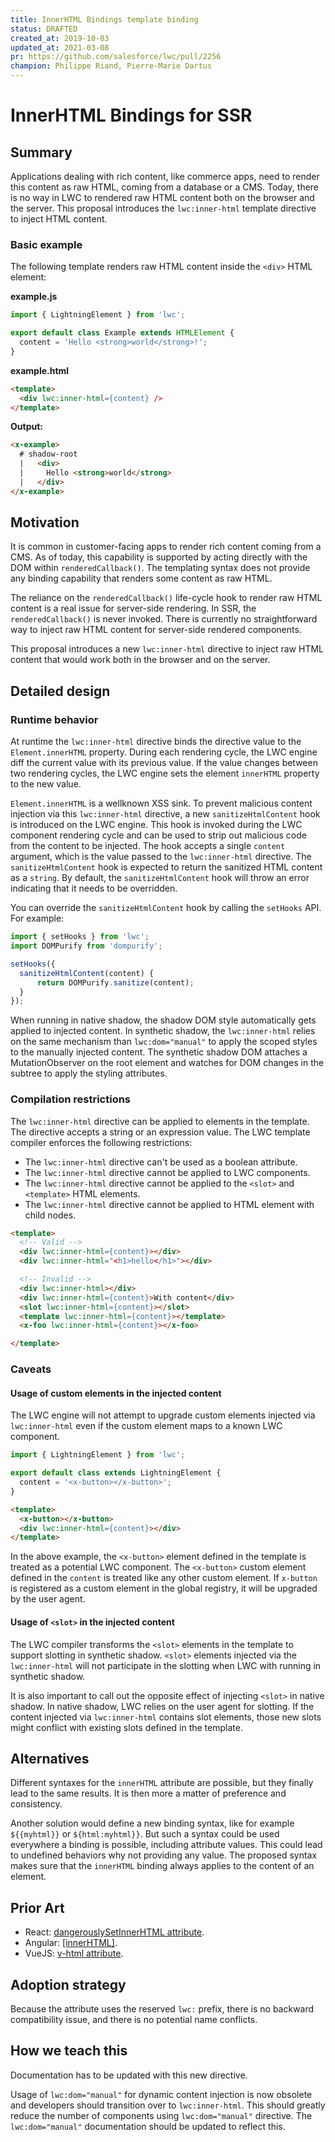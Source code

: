 ```yaml
---
title: InnerHTML Bindings template binding
status: DRAFTED
created_at: 2019-10-03
updated_at: 2021-03-08
pr: https://github.com/salesforce/lwc/pull/2256
champion: Philippe Riand, Pierre-Marie Dartus
---
```


# InnerHTML Bindings for SSR

## Summary

Applications dealing with rich content, like commerce apps, need to render this content as raw HTML, coming from a database or a CMS. Today, there is no way in LWC to rendered raw HTML content both on the browser and the server. This proposal introduces the `lwc:inner-html` template directive to inject HTML content.

### Basic example

The following template renders raw HTML content inside the `<div>` HTML element:

**example.js**
```js
import { LightningElement } from 'lwc';

export default class Example extends HTMLElement {
  content = 'Hello <strong>world</strong>!';
}
```

**example.html**
```html
<template>
  <div lwc:inner-html={content} />
</template>
```

**Output:**

```html
<x-example>
  # shadow-root
  |   <div>
  |     Hello <strong>world</strong>
  |   </div>
</x-example>
```

## Motivation

It is common in customer-facing apps to render rich content coming from a CMS. As of today, this capability is supported by acting directly with the DOM within `renderedCallback()`. The templating syntax does not provide any binding capability that renders some content as raw HTML.

The reliance on the `renderedCallback()` life-cycle hook to render raw HTML content is a real issue for server-side rendering. In SSR, the `renderedCallback()` is never invoked. There is currently no straightforward way to inject raw HTML content for server-side rendered components.

This proposal introduces a new `lwc:inner-html` directive to inject raw HTML content that would work both in the browser and on the server.

## Detailed design

### Runtime behavior

At runtime the `lwc:inner-html` directive binds the directive value to the `Element.innerHTML` property. During each rendering cycle, the LWC engine diff the current value with its previous value. If the value changes between two rendering cycles, the LWC engine sets the element `innerHTML` property to the new value.

`Element.innerHTML` is a wellknown XSS sink. To prevent malicious content injection via this `lwc:inner-html` directive, a new `sanitizeHtmlContent` hook is introduced on the LWC engine. This hook is invoked during the LWC component rendering cycle and can be used to strip out malicious code from the content to be injected. The hook accepts a single `content` argument, which is the value passed to the `lwc:inner-html` directive. The `sanitizeHtmlContent` hook is expected to return the sanitized HTML content as a `string`. By default, the `sanitizeHtmlContent` hook will throw an error indicating that it needs to be overridden.

You can override the `sanitizeHtmlContent` hook by calling the `setHooks` API. For example:

```js
import { setHooks } from 'lwc';
import DOMPurify from 'dompurify';

setHooks({
  sanitizeHtmlContent(content) {
      return DOMPurify.sanitize(content);
  }
});
```

When running in native shadow, the shadow DOM style automatically gets applied to injected content. In synthetic shadow, the `lwc:inner-html` relies on the same mechanism than `lwc:dom="manual"` to apply the scoped styles to the manually injected content. The synthetic shadow DOM attaches a MutationObserver on the root element and watches for DOM changes in the subtree to apply the styling attributes.

### Compilation restrictions

The `lwc:inner-html` directive can be applied to elements in the template. The directive accepts a string or an expression value. The LWC template compiler enforces the following restrictions:

-   The `lwc:inner-html` directive can't be used as a boolean attribute.
-   The `lwc:inner-html` directive cannot be applied to LWC components.
-   The `lwc:inner-html` directive cannot be applied to the `<slot>` and `<template>` HTML elements.
-   The `lwc:inner-html` directive cannot be applied to HTML element with child nodes.

```html
<template>
  <!-- Valid -->
  <div lwc:inner-html={content}></div>
  <div lwc:inner-html="<h1>hello</h1>"></div>

  <!-- Invalid -->
  <div lwc:inner-html></div>
  <div lwc:inner-html={content}>With content</div>
  <slot lwc:inner-html={content}></slot>
  <template lwc:inner-html={content}></template>
  <x-foo lwc:inner-html={content}></x-foo>

</template>
```

### Caveats

#### Usage of custom elements in the injected content

The LWC engine will not attempt to upgrade custom elements injected via `lwc:inner-html` even if the custom element maps to a known LWC component.

```js
import { LightningElement } from 'lwc';

export default class extends LightningElement {
  content = '<x-button></x-button>';
}
```

```html
<template>
  <x-button></x-button>
  <div lwc:inner-html={content}></div>
</template>
```

In the above example, the `<x-button>` element defined in the template is treated as a potential LWC component. The `<x-button>` custom element defined in the `content` is treated like any other custom element. If `x-button` is registered as a custom element in the global registry, it will be upgraded by the user agent.

#### Usage of `<slot>` in the injected content

The LWC compiler transforms the `<slot>` elements in the template to support slotting in synthetic shadow. `<slot>` elements injected via the `lwc:inner-html` will not participate in the slotting when LWC with running in synthetic shadow.

It is also important to call out the opposite effect of injecting `<slot>` in native shadow. In native shadow, LWC relies on the user agent for slotting. If the content injected via `lwc:inner-html` contains slot elements, those new slots might conflict with existing slots defined in the template.

## Alternatives

Different syntaxes for the `innerHTML` attribute are possible, but they finally lead to the same results. It is then more a matter of preference and consistency.

Another solution would define a new binding syntax, like for example `${{myhtml}}` or `${html:myhtml}}`. But such a syntax could be used everywhere a binding is possible, including attribute values. This could lead to undefined behaviors why not providing any value. The proposed syntax makes sure that the `innerHTML` binding always applies to the content of an element.

## Prior Art

-   React: [dangerouslySetInnerHTML attribute](https://reactjs.org/docs/dom-elements.html#dangerouslysetinnerhtml).
-   Angular: [[innerHTML]](https://angular.io/guide/property-binding).
-   VueJS: [v-html attribute](https://vuejs.org/v2/guide/syntax.html#Raw-HTML).

## Adoption strategy

Because the attribute uses the reserved `lwc:` prefix, there is no backward compatibility issue, and there is no potential name conflicts.

## How we teach this

Documentation has to be updated with this new directive. 

Usage of `lwc:dom="manual"` for dynamic content injection is now obsolete and developers should transition over to `lwc:inner-html`. This should greatly reduce the number of components using `lwc:dom="manual"` directive. The `lwc:dom="manual"` documentation should be updated to reflect this. 
